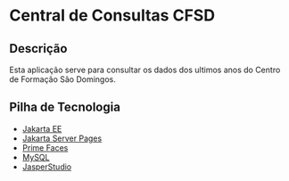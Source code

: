Central de Consultas CFSD
========================================



Descrição
----------------------------
Esta aplicação serve para consultar os dados dos ultimos
anos do Centro de Formação São Domingos.


Pilha de Tecnologia
----------------------------

- [Jakarta EE](#)
- [Jakarta Server Pages](#)
- [Prime Faces](#)
- [MySQL](#)
- [JasperStudio](#)
